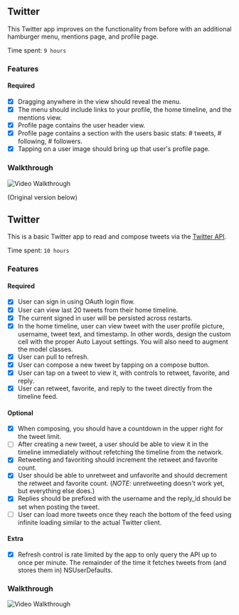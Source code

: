 ## Twitter

This Twitter app improves on the functionality from before with an additional hamburger menu, mentions page, and profile page.

Time spent: `9 hours`

### Features

#### Required

- [x] Dragging anywhere in the view should reveal the menu.
- [x] The menu should include links to your profile, the home timeline, and the mentions view.
- [x] Profile page contains the user header view.
- [x] Profile page contains a section with the users basic stats: # tweets, # following, # followers.
- [x] Tapping on a user image should bring up that user's profile page.

### Walkthrough

![Video Walkthrough](twitter-round-2.gif)



(Original version below)

## Twitter

This is a basic Twitter app to read and compose tweets via the [Twitter API](https://apps.twitter.com/).

Time spent: `10 hours`

### Features

#### Required

- [x] User can sign in using OAuth login flow.
- [x] User can view last 20 tweets from their home timeline.
- [x] The current signed in user will be persisted across restarts.
- [x] In the home timeline, user can view tweet with the user profile picture, username, tweet text, and timestamp.  In other words, design the custom cell with the proper Auto Layout settings.  You will also need to augment the model classes.
- [x] User can pull to refresh.
- [x] User can compose a new tweet by tapping on a compose button.
- [x] User can tap on a tweet to view it, with controls to retweet, favorite, and reply.
- [x] User can retweet, favorite, and reply to the tweet directly from the timeline feed.

#### Optional

- [x] When composing, you should have a countdown in the upper right for the tweet limit.
- [ ] After creating a new tweet, a user should be able to view it in the timeline immediately without refetching the timeline from the network.
- [x] Retweeting and favoriting should increment the retweet and favorite count.
- [x] User should be able to unretweet and unfavorite and should decrement the retweet and favorite count. (_NOTE_: unretweeting doesn't work yet, but everything else does.)
- [x] Replies should be prefixed with the username and the reply_id should be set when posting the tweet.
- [ ] User can load more tweets once they reach the bottom of the feed using infinite loading similar to the actual Twitter client.

#### Extra

- [x] Refresh control is rate limited by the app to only query the API up to once per minute. The remainder of the time it fetches tweets from (and stores them in) NSUserDefaults.

### Walkthrough

![Video Walkthrough](twitter.gif)
